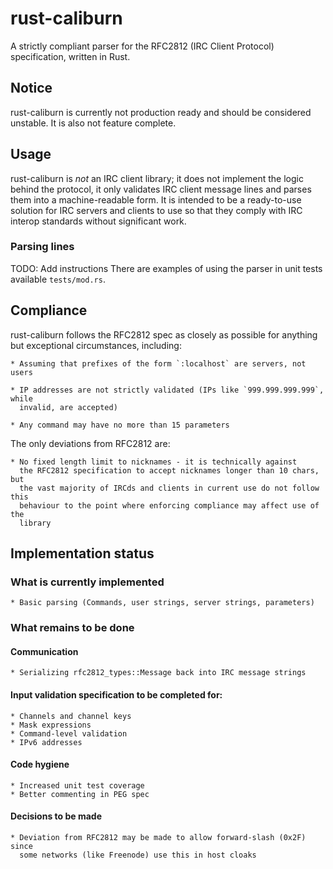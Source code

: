 # rust-caliburn
A strictly compliant parser for the RFC2812 (IRC Client Protocol) specification,
written in Rust.

## Notice
rust-caliburn is currently not production ready and should be considered
unstable. It is also not feature complete.

## Usage
rust-caliburn is *not* an IRC client library; it does not implement the logic
behind the protocol, it only validates IRC client message lines and parses them
into a machine-readable form. It is intended to be a ready-to-use solution for
IRC servers and clients to use so that they comply with IRC interop standards
without significant work.

### Parsing lines
TODO: Add instructions
There are examples of using the parser in unit tests available `tests/mod.rs`.

## Compliance
rust-caliburn follows the RFC2812 spec as closely as possible for anything but
exceptional circumstances, including:

    * Assuming that prefixes of the form `:localhost` are servers, not users

    * IP addresses are not strictly validated (IPs like `999.999.999.999`, while
      invalid, are accepted)

    * Any command may have no more than 15 parameters

The only deviations from RFC2812 are:

    * No fixed length limit to nicknames - it is technically against
      the RFC2812 specification to accept nicknames longer than 10 chars, but
      the vast majority of IRCds and clients in current use do not follow this
      behaviour to the point where enforcing compliance may affect use of the
      library

## Implementation status

### What is currently implemented

    * Basic parsing (Commands, user strings, server strings, parameters)

### What remains to be done

#### Communication
    * Serializing rfc2812_types::Message back into IRC message strings

#### Input validation specification to be completed for:
    * Channels and channel keys
    * Mask expressions
    * Command-level validation
    * IPv6 addresses

#### Code hygiene
    * Increased unit test coverage
    * Better commenting in PEG spec

#### Decisions to be made
    * Deviation from RFC2812 may be made to allow forward-slash (0x2F) since
      some networks (like Freenode) use this in host cloaks
